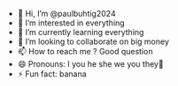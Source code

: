 - 👋 Hi, I’m @paulbuhtig2024
- 👀 I’m interested in everything 
- 🌱 I’m currently learning everything 
- 💞️ I’m looking to collaborate on big money
- 📫 How to reach me ? Good question
- 😄 Pronouns: I you he she we you they🤣
- ⚡ Fun fact: banana
